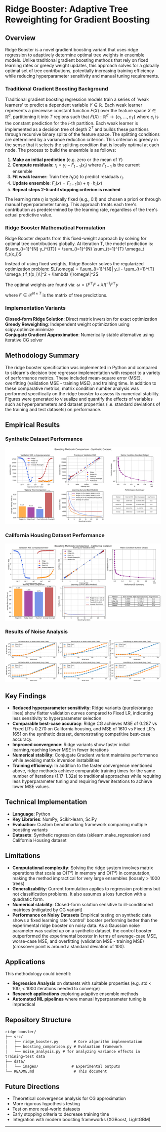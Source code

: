 # Ridge Booster: Adaptive Tree Reweighting for Gradient Boosting

## Overview

Ridge Booster is a novel gradient boosting variant that uses ridge regression to adaptively determine optimal tree weights in ensemble models. Unlike traditional gradient boosting methods that rely on fixed learning rates or greedy weight updates, this approach solves for a globally optimal set of tree contributions, potentially increasing training efficiency while reducing hyperparameter sensitivity and manual tuning requirements.

### Traditional Gradient Boosting Background

Traditional gradient boosting regression models train a series of 'weak learners' to predict a dependent variable $Y \in \mathbb{R}$. Each weak learner represents a piecewise constant function $F(X)$ over the feature space $X \in \mathbb{R}^{d}$, partitioning it into $T$ regions such that $F(X): \mathbb{R}^{d} \rightarrow \{c_1, \ldots, c_T\}$ where $c_i$ is the constant prediction for the $i$-th partition. Each weak learner is implemented as a decision tree of depth $2^{T}$ and builds these partitions through recursive binary splits of the feature space. The splitting conditions are determined by a variance reduction criterion. This criterion is greedy in the sense that it selects the splitting condition that is locally optimal at each node. The process to build the ensemble is as follows:

1. **Make an initial prediction** (e.g. zero or the mean of $Y$)
2. **Compute residuals**: $r_i = y_i - F_{t-1}(x_i)$ where $F_{t-1}$ is the current ensemble
3. **Fit weak learner**: Train tree $h_t(x)$ to predict residuals $r_i$.
4. **Update ensemble**: $F_t(x) = F_{t-1}(x) + \eta \cdot h_t(x)$
5. **Repeat steps 2-5 until stopping criterion is reached**

The learning rate $\eta$ is typically fixed (e.g., 0.1) and chosen a priori or through manual hyperparameter tuning. This approach treats each tree's contribution as predetermined by the learning rate, regardless of the tree's actual predictive value.

### Ridge Booster Mathematical Formulation

Ridge Booster departs from this fixed-weight approach by solving for optimal tree contributions globally. At iteration T, the model prediction is:
$\sum_{i=1}^{N} y_i^{(T)} = \sum_{i=1}^{N} \sum_{t=1}^{T} \omega_t f_t(x_i)$

Instead of using fixed weights, Ridge Booster solves the regularized optimization problem:
$L(\omega) = \\sum_{i=1}^{N}| y_i - \sum_{t=1}^{T} \omega_t f_t(x_i)\|^2 + \lambda \|\omega\|^2$

The optimal weights are found via:
$\omega = (F^{\top}F + \lambda I)^{-1}F^{\top}y$

where $F \in \mathcal{R}^{N \times T}$ is the matrix of tree predictions.

### Implementation Variants

**Closed-form Ridge Solution**: Direct matrix inversion for exact optimization
**Greedy Reweighting**: Independent weight optimization using scipy.optimize.minimize  
**Conjugate Gradient Approximation**: Numerically stable alternative using iterative CG solver

## Methodology Summary
The ridge booster specification was implemented in Python and compared to sklearn's decision tree regressor implementation with respect to a variety of performance metrics. These included mean-square error (MSE), overfitting (validation MSE - training MSE), and training time. In addition to these comparative metrics, matrix condition number analysis was performed specifically on the ridge booster to assess its numerical stability. Figures were generated to visualize and quantify the effects of variables such as hyperparameters and dataset properties (i.e. standard deviations of the training and test datasets) on performance.

## Empirical Results

### Synthetic Dataset Performance
![Synthetic Dataset Results](data/images/results_synthetic.png)

### California Housing Dataset Performance  
![California Housing Results](data/images/results_california.png)

### Results of Noise Analysis 
![California Housing Results](data/images/noise_analysis.png)

## Key Findings

- **Reduced hyperparameter sensitivity**: Ridge variants (purple/orange lines) show flatter validation curves compared to Fixed LR, indicating less sensitivity to hyperparameter selection
- **Comparable best-case accuracy**: Ridge CG achieves MSE of 0.287 vs Fixed LR's 0.270 on California housing, and MSE of 1610 vs Fixed LR's 1651 on the synthetic dataset, demonstrating competitive best-case accuracy.
- **Improved convergence**: Ridge variants show faster initial learning,reaching lower MSE in fewer iterations
- **Numerical stability**: Conjugate Gradient variant maintains performance while avoiding matrix inversion instabilities
- **Training efficiency**: In addition to the faster convergence mentioned above, ridge methods achieve comparable training times for the same number of iterations (1.17-1.32s) to traditional approaches while requiring less hyperparameter tuning and requiring fewer iterations to achieve lower MSE values. 

## Technical Implementation

- **Language**: Python
- **Key Libraries**: NumPy, Scikit-learn, SciPy
- **Evaluation**: Custom benchmarking framework comparing multiple boosting variants
- **Datasets**: Synthetic regression data (sklearn.make_regression) and California Housing dataset

## Limitations

- **Computational complexity**: Solving the ridge system involves matrix operations that scale as O(T²) in memory and O(T³) in computation, making the method impractical for very large ensembles (loosely > 1000 trees)
- **Generalizability**: Current formulation applies to regression problems but not classification problems. It also assumes a loss function with a quadratic form.
- **Numerical stability**: Closed-form solution sensitive to ill-conditioned matrices (mitigated by CG variant)
- **Performance on Noisy Datasets**
Empirical testing on synthetic data shows a fixed learning rate 'control' booster performing better than the experimental ridge booster on noisy data. As a Gaussian noise parameter was scaled up on a synthetic dataset, the control booster outperformed the experimental booster in terms of average-case MSE, worse-case MSE, and overfitting (validation MSE - training MSE) (crossover point is around a standard deviation of 100).


## Applications

This methodology could benefit:
- **Regression Analysis** on datasets with suitable properties (e.g. std < 100, < 1000 iterations needed to converge)
- **Research applications** exploring adaptive ensemble methods
- **Automated ML pipelines** where manual hyperparameter tuning is impractical

## Repository Structure

```
ridge-booster/
├── src/
│   ├── ridge_booster.py       # Core algorithm implementation
│   ├── boosting_comparison.py # Evaluation framework
│   └── noise_analysis.py # for analyzing variance effects in training+test data
├── data/
│   └── images/               # Experimental outputs
└── README.md                  # This document
```

## Future Directions
- Theoretical convergence analysis for CG approximation
- More rigorous hypothesis testing
- Test on more real-world datasets
- Early stopping criteria to decrease training time
- Integration with modern boosting frameworks (XGBoost, LightGBM)

---